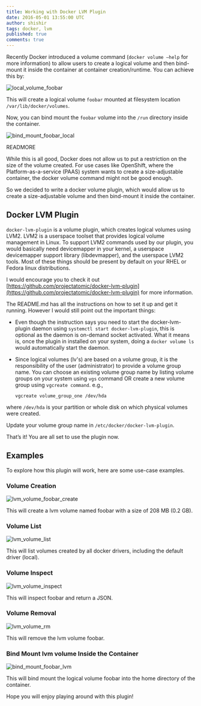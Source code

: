 ```yaml
---
title: Working with Docker LVM Plugin
date: 2016-05-01 13:55:00 UTC
author: shishir
tags: docker, lvm
published: true
comments: true
---
```

Recently Docker introduced a volume command (`docker volume –help` for more information) to allow users to create a logical volume and then bind-mount it inside the container at container creation/runtime.  You can achieve this by:

![local_volume_foobar](./local_volume_foobar_1.png)

This will create a logical volume `foobar` mounted at filesystem location `/var/lib/docker/volumes`.

Now, you can bind mount the `foobar` volume into the `/run` directory inside the container.

![bind_mount_foobar_local](./bind_mount_foobar_local_2.png)

READMORE

While this is all good, Docker does not allow us to put a restriction on the size of the volume created. For use cases like OpenShift, where the Platform-as-a-service (PAAS) system wants to create a size-adjustable container, the docker volume command might not be good enough.

So we decided to write a docker volume plugin, which would allow us to create a size-adjustable volume and then bind-mount it inside the container.

## Docker LVM Plugin

`docker-lvm-plugin` is a volume plugin, which creates logical volumes using LVM2. LVM2 is a userspace toolset that provides logical volume management in Linux.To support LVM2 commands used by our plugin, you would basically need devicemapper in your kernel, a userspace devicemapper support library (libdevmapper), and the userspace LVM2 tools. Most of these things should be present by default on your RHEL or Fedora linux distributions.I would encourage you to check it out [https://github.com/projectatomic/docker-lvm-plugin](https://github.com/projectatomic/docker-lvm-plugin) for more information.The README.md has all the instructions on how to set it up and get it running. However I would still point out the important things:
  * Even though the instruction says you need to start the docker-lvm-plugin daemon using `systemctl start docker-lvm-plugin`, this is optional as the daemon is on-demand socket activated.  What it means is, once the plugin in installed on your system, doing a `docker volume ls` would automatically start the daemon.
  * Since logical volumes (lv's) are based on a volume group, it is the responsibility of the user (administrator) to provide a volume group name. You can choose an existing volume group name by listing volume groups on your system using `vgs` command OR create a new volume group using `vgcreate command`. e.g.,
	```	vgcreate volume_group_one /dev/hda
	```
  where `/dev/hda` is your partition or whole disk on which physical volumes were created.

Update your volume group name in `/etc/docker/docker-lvm-plugin`.

That’s it! You are all set to use the plugin now.

## Examples

To explore how this plugin will work, here are some use-case examples.

### Volume Creation

![lvm_volume_foobar_create](./lvm_volume_foobar_create_3.png)

This will create a lvm volume named foobar with a size of 208 MB (0.2 GB).

### Volume List

![lvm_volume_list](./lvm_volume_list_4.png)

This will list volumes created by all docker drivers, including the default driver (local).

### Volume Inspect

![lvm_volume_inspect](./lvm_volume_inspect_5.png)

This will inspect foobar and return a JSON.

### Volume Removal

![lvm_volume_rm](./lvm_volume_rm_6.png)

This will remove the lvm volume foobar.

### Bind Mount lvm volume Inside the Container

![bind_mount_foobar_lvm](./bind_mount_foobar_lvm_7.png)

This will bind mount the logical volume foobar into the home directory of the container.

Hope you will enjoy playing around with this plugin!
